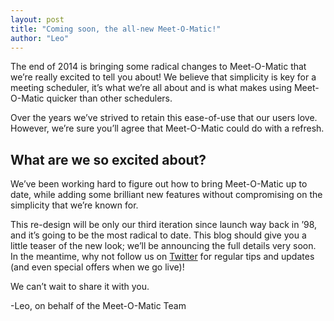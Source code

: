 ```yaml
---
layout: post
title: "Coming soon, the all-new Meet-O-Matic!"
author: "Leo"
---
```


The end of 2014 is bringing some radical changes to Meet-O-Matic that we’re
really excited to tell you about! We believe that simplicity is key for a
meeting scheduler, it’s what we’re all about and is what makes using Meet-O-Matic
quicker than other schedulers.

Over the years we’ve strived to retain this ease-of-use that our users love.
However, we’re sure you’ll agree that Meet-O-Matic could do with a refresh.

## What are we so excited about?

We’ve been working hard to figure out how to bring Meet-O-Matic up to date, while
adding some brilliant new features without compromising on the simplicity that
we’re known for.

This re-design will be only our third iteration since launch way back in ’98,
and it’s going to be the most radical to date. This blog should give you a
little teaser of the new look; we’ll be announcing the full details very soon.
In the meantime, why not follow us on [Twitter](https://twitter.com/meetomatic) for regular tips and updates (and
even special offers when we go live)!

We can’t wait to share it with you.

-Leo, on behalf of the Meet-O-Matic Team
